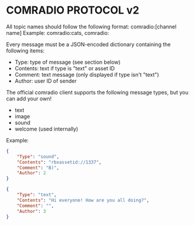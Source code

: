 # COMRADIO PROTOCOL v2

All topic names should follow the following format:
comradio:[channel name]
Example: comradio:cats, comradio:

Every message must be a JSON-encoded dictionary containing the following items:
* Type: type of message (see section below)
* Contents: text if type is "text" or asset ID
* Comment: text message (only displayed if type isn't "text")
* Author: user ID of sender

The official comradio client supports the following message types, but you can add your own!
* text
* image
* sound
* welcome (used internally)

Example:
```json
{
	"Type": "sound",
	"Contents": "rbxassetid://1337",
	"Comment": "B)",
	"Author": 2
}
```
```json
{
	"Type": "text",
	"Contents": "Hi everyone! How are you all doing?",
	"Comment": "",
	"Author": 3
}
```